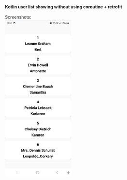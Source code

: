 <br><b>Kotlin user list showing without using coroutine + retrofit</b></br>
<br>Screenshots:</br>
<img src="/screenshots/img1.png"/>
